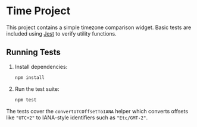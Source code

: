 # Time Project

This project contains a simple timezone comparison widget. Basic tests are included using [Jest](https://jestjs.io/) to verify utility functions.

## Running Tests

1. Install dependencies:
   ```bash
   npm install
   ```
2. Run the test suite:
   ```bash
   npm test
   ```

The tests cover the `convertUTCOffsetToIANA` helper which converts offsets like `"UTC+2"` to IANA-style identifiers such as `"Etc/GMT-2"`.
